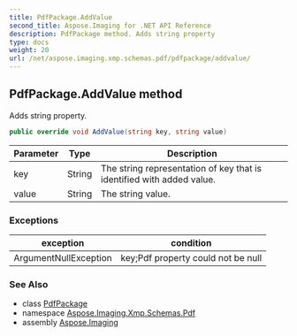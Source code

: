 ```yaml
---
title: PdfPackage.AddValue
second_title: Aspose.Imaging for .NET API Reference
description: PdfPackage method. Adds string property
type: docs
weight: 20
url: /net/aspose.imaging.xmp.schemas.pdf/pdfpackage/addvalue/
---
```

## PdfPackage.AddValue method

Adds string property.

```csharp
public override void AddValue(string key, string value)
```

| Parameter | Type | Description |
| --- | --- | --- |
| key | String | The string representation of key that is identified with added value. |
| value | String | The string value. |

### Exceptions

| exception | condition |
| --- | --- |
| ArgumentNullException | key;Pdf property could not be null |

### See Also

* class [PdfPackage](../)
* namespace [Aspose.Imaging.Xmp.Schemas.Pdf](../../pdfpackage/)
* assembly [Aspose.Imaging](../../../)


